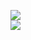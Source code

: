[![](https://img.shields.io/badge/Made%20With-Github%20Spray-lightgrey.svg?style=for-the-badge&logo=github)](https://github.com/Annihil/github-spray#4417)  
[![](https://i.imgur.com/2DrTn0Z.gif)](https://github.com/Annihil/github-spray)